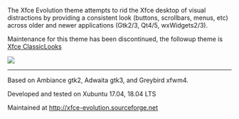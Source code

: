 The Xfce Evolution theme attempts to rid the Xfce desktop of visual distractions by providing a consistent look (buttons, scrollbars, menus, etc) across older and newer applications (Gtk2/3, Qt4/5, wxWidgets2/3).

Maintenance for this theme has been discontinued, the followup theme is <a href="https://github.com/gyll/classiclooks/">Xfce ClassicLooks<a/>

<img src="https://a.fsdn.com/con/app/proj/xfce-evolution/screenshots/xfce-evolution-6.0.0_d-1857.png/max/max/1">

-------
Based on Ambiance gtk2, Adwaita gtk3, and Greybird xfwm4.

Developed and tested on Xubuntu 17.04, 18.04 LTS

Maintained at http://xfce-evolution.sourceforge.net
